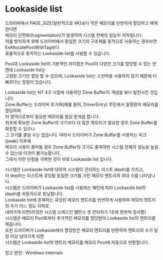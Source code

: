 # Lookaside list  
 
드라이버에서 PAGE_SIZE(일반적으로 4K)보다 작은 메모리를 빈번하게 할당하고 해제한다면   
메모리 단편화(fragmentation)가 발생하여 시스템 전체의 성능이 저하됩니다.  
이를 방지하게 위해 드라이버에서 동일한 크기의 구조체를 동적으로 사용하는 경우라면 ExAllocatePoolWithTag보다   
효율적으로 동작하는 Lookaside list를 사용할 수 있습니다.   

Pool과 Lookaside list의 기본적인 차이점은 Pool이 다양한 크기를 할당할 수 있는 반면에 Lookaside list는   
고정된 크기만 할당 할 수 있으며, Lookaside list는 스핀락을 사용하지 않기 때문에 더 빠르다는 장점이 있습니다.  

Lookaside list는 NT 4.0 시절에 사용하던 Zone Buffer의 개념을 보다 발전시킨 것입니다.  
Zone Buffer는 드라이버 초기화(예를 들어, DriverEntry) 루틴에서 일정량의 메모리를 할당하여   
이 영역으로부터 필요한 메모리를 할당 받게끔 합니다.   
최초에 확보한 Zone Buffer의 크기보다 더 많은 메모리가 필요한 경우 Zone Buffer를 확장할 수 있으나   
그 크기를 줄일 수는 없습니다. 따라서 드라이버가 Zone Buffer를 사용하는 피크(peak) 이후에   
메모리 사용이 줄어들 경우 Zone Buffer의 크기도 줄여야만 시스템 전체의 성능을 높일 수 있는데 이것이 불가능합니다.  
그래서 이런 단점을 극복한 것이 바로 Lookaside list 입니다.  

시스템은 Lookaside list에 대하여 시스템이 관리하는 리스트 depth를 가지고,   
이 depth는 리스트에 큐잉될 동일한 크기를 가진 메모리 엔트리의 최대 수를 나타냅니다.  
시스템은 드라이버가 Lookaside list를 사용하는 패턴에 따라 Lookaside list의 depth를 자동적으로 튜닝합니다.   
Lookaside list에 존재하는 큐잉된 메모리 엔트리를 빈번하게 사용하여 메모리 엔트리의 수가 어느 정도 이하로   
내려가게 되면(이것은 시스템 스레드인 밸런스 셋 관리자가 1초에 한번씩 검사함)   
시스템은 메모리 Pool로부터 추가적인 메모리를 할당받아 Lookaside list의 엔트리를 채웁니다.  
또한 드라이버가 Lookaside에서 할당받은 메모리 엔트리를 반환하여 엔트리의 수가 일정 이상 넘어가게 되면   
시스템은 Lookaside list의 엔트리 메모리를 메모리 Pool에 자동으로 반환합니다.  

참고 문헌 : Windows Internals